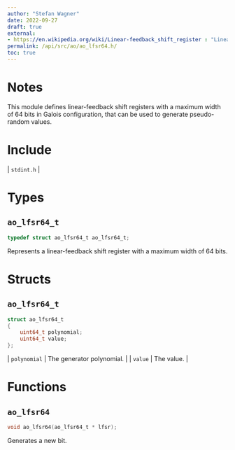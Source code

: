```yaml
---
author: "Stefan Wagner"
date: 2022-09-27
draft: true
external:
- https://en.wikipedia.org/wiki/Linear-feedback_shift_register : "Linear-feedback shift register"
permalink: /api/src/ao/ao_lfsr64.h/
toc: true
---
```


# Notes

This module defines linear-feedback shift registers with a maximum width of 64 bits in Galois configuration, that can be used to generate pseudo-random values.

# Include

| `stdint.h` |

# Types

## `ao_lfsr64_t`

```c
typedef struct ao_lfsr64_t ao_lfsr64_t;
```

Represents a linear-feedback shift register with a maximum width of 64 bits.

# Structs

## `ao_lfsr64_t`

```c
struct ao_lfsr64_t
{
    uint64_t polynomial;
    uint64_t value;
};
```

| `polynomial` | The generator polynomial. |
| `value` | The value. |

# Functions

## `ao_lfsr64`

```c
void ao_lfsr64(ao_lfsr64_t * lfsr);
```

Generates a new bit.
